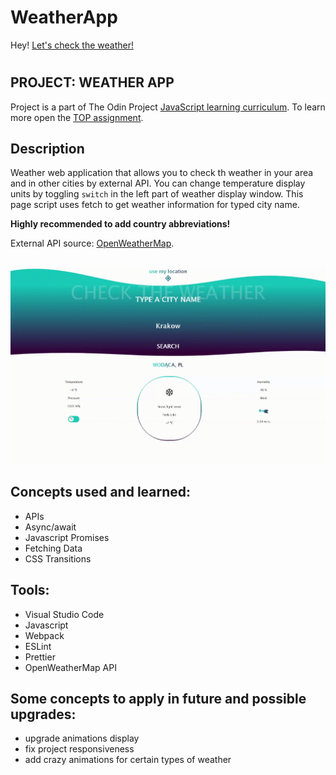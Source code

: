 # WeatherApp

Hey! [Let's check the weather!](https://wblachut.github.io/WeatherApp_TheOdinProject/)

#

## PROJECT: WEATHER APP

Project is a part of The Odin Project [JavaScript learning curriculum](https://www.theodinproject.com/courses/javascript). To learn more open the [TOP assignment](https://www.theodinproject.com/courses/javascript/lessons/weather-app).

## Description

Weather web application that allows you to check th weather in your area and in other cities by external API. You can change temperature display units by toggling `switch` in the left part of weather display window. This page script uses fetch to get weather information for typed city name.

 **Highly recommended to add country abbreviations!**

External API source: [OpenWeatherMap](https://openweathermap.org/current).
##

![](weatherApp.gif)

## Concepts used and learned:

- APIs
- Async/await
- Javascript Promises
- Fetching Data
- CSS Transitions

## Tools:

- Visual Studio Code
- Javascript
- Webpack
- ESLint
- Prettier
- OpenWeatherMap API

## Some concepts to apply in future and possible upgrades:

- upgrade animations display
- fix project responsiveness
- add crazy animations for certain types of weather
